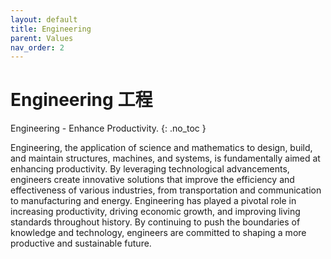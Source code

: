 ```yaml
---
layout: default
title: Engineering
parent: Values
nav_order: 2
---
```



# Engineering 工程

Engineering - Enhance Productivity.
{: .no_toc }

Engineering, the application of science and mathematics to design, build, and maintain structures, machines, and systems, is fundamentally aimed at enhancing productivity. By leveraging technological advancements, engineers create innovative solutions that improve the efficiency and effectiveness of various industries, from transportation and communication to manufacturing and energy. Engineering has played a pivotal role in increasing productivity, driving economic growth, and improving living standards throughout history. By continuing to push the boundaries of knowledge and technology, engineers are committed to shaping a more productive and sustainable future.